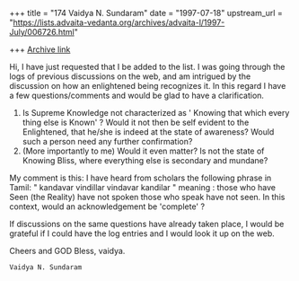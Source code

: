 +++
title = "174 Vaidya N. Sundaram"
date = "1997-07-18"
upstream_url = "https://lists.advaita-vedanta.org/archives/advaita-l/1997-July/006726.html"

+++
[Archive link](https://lists.advaita-vedanta.org/archives/advaita-l/1997-July/006726.html)

Hi,
 I have just requested that I be added to the list. I was going through
the logs of previous discussions on the web, and am intrigued by the
discussion on how an enlightened being recognizes it. In this regard I
have a few questions/comments and would be glad to have a clarification.
 1) Is Supreme Knowledge not characterized as ' Knowing that which every
thing else is Known' ? Would it not then be self evident to the
Enlightened, that he/she is indeed at the state of awareness? Would such
a person need any further confirmation?
 2) (More importantly to me) Would it even matter? Is not the state of
Knowing Bliss, where everything else is secondary and mundane?

 My comment is this:
 I have heard from scholars the following phrase in Tamil:
         " kandavar vindillar
                vindavar kandilar "
 meaning : those who have Seen (the Reality) have not spoken
                those who speak have not seen.
 In this context, would an acknowledgement be 'complete' ?

If discussions on the same questions have already taken place, I
would be grateful if I could have the log entries and I would look it up
on the web.

Cheers and GOD Bless,
 vaidya.

~~~~~~~~~~~~~~~~~~~~~~~~~~~~~~~~~~~~~~~~~~~~~~~~~~~~~~~~~~~~~~~~~
Vaidya N. Sundaram
~~~~~~~~~~~~~~~~~~~~~~~~~~~~~~~~~~~~~~~~~~~~~~~~~~~~~~~~~~~~~~~~~

